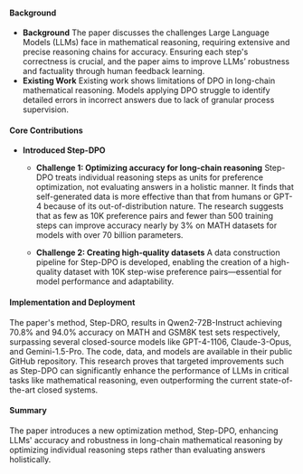 #### Background
- **Background**
The paper discusses the challenges Large Language Models (LLMs) face in mathematical reasoning, requiring extensive and precise reasoning chains for accuracy. Ensuring each step's correctness is crucial, and the paper aims to improve LLMs’ robustness and factuality through human feedback learning.
- **Existing Work**
Existing work shows limitations of DPO in long-chain mathematical reasoning. Models applying DPO struggle to identify detailed errors in incorrect answers due to lack of granular process supervision.

#### Core Contributions
  - **Introduced Step-DPO**
    - **Challenge 1: Optimizing accuracy for long-chain reasoning**
      Step-DPO treats individual reasoning steps as units for preference optimization, not evaluating answers in a holistic manner. It finds that self-generated data is more effective than that from humans or GPT-4 because of its out-of-distribution nature. The research suggests that as few as 10K preference pairs and fewer than 500 training steps can improve accuracy nearly by 3% on MATH datasets for models with over 70 billion parameters.

    - **Challenge 2: Creating high-quality datasets**
      A data construction pipeline for Step-DPO is developed, enabling the creation of a high-quality dataset with 10K step-wise preference pairs—essential for model performance and adaptability.

#### Implementation and Deployment
The paper's method, Step-DRO, results in Qwen2-72B-Instruct achieving 70.8% and 94.0% accuracy on MATH and GSM8K test sets respectively, surpassing several closed-source models like GPT-4-1106, Claude-3-Opus, and Gemini-1.5-Pro. The code, data, and models are available in their public GitHub repository. This research proves that targeted improvements such as Step-DPO can significantly enhance the performance of LLMs in critical tasks like mathematical reasoning, even outperforming the current state-of-the-art closed systems.

#### Summary
The paper introduces a new optimization method, Step-DPO, enhancing LLMs' accuracy and robustness in long-chain mathematical reasoning by optimizing individual reasoning steps rather than evaluating answers holistically.